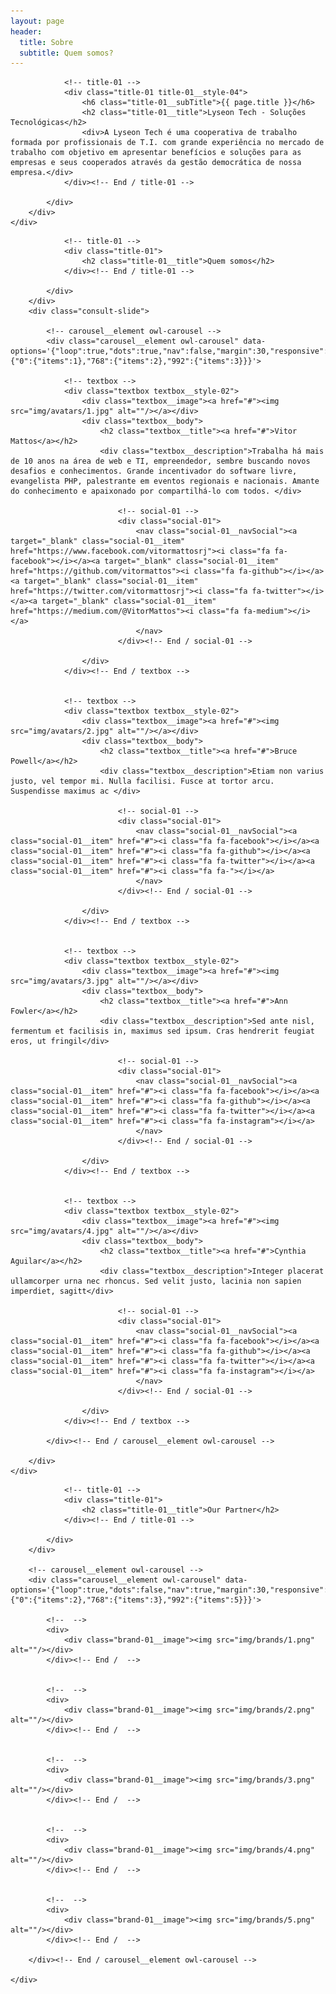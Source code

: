 ```yaml
---
layout: page
header:
  title: Sobre
  subtitle: Quem somos?
---
```


<!-- Section -->
<section class="md-section">
	<div class="container">
		<div class="row">
			<div class="col-lg-10 col-xl-8 offset-0 offset-sm-0 offset-md-0 offset-lg-1 offset-xl-2 ">
				
				<!-- title-01 -->
				<div class="title-01 title-01__style-04">
					<h6 class="title-01__subTitle">{{ page.title }}</h6>
					<h2 class="title-01__title">Lyseon Tech - Soluções Tecnológicas</h2>
					<div>A Lyseon Tech é uma cooperativa de trabalho formada por profissionais de T.I. com grande experiência no mercado de trabalho com objetivo em apresentar benefícios e soluções para as empresas e seus cooperados através da gestão democrática de nossa empresa.</div>
				</div><!-- End / title-01 -->
				
			</div>
		</div>
	</div>
</section>
<!-- End / Section -->




<!-- Our Advisors-->

<!-- Section -->
<section class="md-section" style="padding-bottom:0;">
	<div class="container">
		<div class="row">
			<div class="col-md-8 col-lg-8 offset-0 offset-sm-0 offset-md-2 offset-lg-2 ">
				
				<!-- title-01 -->
				<div class="title-01">
					<h2 class="title-01__title">Quem somos</h2>
				</div><!-- End / title-01 -->
				
			</div>
		</div>
		<div class="consult-slide">
			
			<!-- carousel__element owl-carousel -->
			<div class="carousel__element owl-carousel" data-options='{"loop":true,"dots":true,"nav":false,"margin":30,"responsive":{"0":{"items":1},"768":{"items":2},"992":{"items":3}}}'>
				
				<!-- textbox -->
				<div class="textbox textbox__style-02">
					<div class="textbox__image"><a href="#"><img src="img/avatars/1.jpg" alt=""/></a></div>
					<div class="textbox__body">
						<h2 class="textbox__title"><a href="#">Vitor Mattos</a></h2>
						<div class="textbox__description">Trabalha há mais de 10 anos na área de web e TI, empreendedor, sembre buscando novos desafios e conhecimentos. Grande incentivador do software livre, evangelista PHP, palestrante em eventos regionais e nacionais. Amante do conhecimento e apaixonado por compartilhá-lo com todos. </div>
							
							<!-- social-01 -->
							<div class="social-01">
								<nav class="social-01__navSocial"><a target="_blank" class="social-01__item" href="https://www.facebook.com/vitormattosrj"><i class="fa fa-facebook"></i></a><a target="_blank" class="social-01__item" href="https://github.com/vitormattos"><i class="fa fa-github"></i></a><a target="_blank" class="social-01__item" href="https://twitter.com/vitormattosrj"><i class="fa fa-twitter"></i></a><a target="_blank" class="social-01__item" href="https://medium.com/@VitorMattos"><i class="fa fa-medium"></i></a>
								</nav>
							</div><!-- End / social-01 -->
							
					</div>
				</div><!-- End / textbox -->
				
				
				<!-- textbox -->
				<div class="textbox textbox__style-02">
					<div class="textbox__image"><a href="#"><img src="img/avatars/2.jpg" alt=""/></a></div>
					<div class="textbox__body">
						<h2 class="textbox__title"><a href="#">Bruce Powell</a></h2>
						<div class="textbox__description">Etiam non varius justo, vel tempor mi. Nulla facilisi. Fusce at tortor arcu. Suspendisse maximus ac </div>
							
							<!-- social-01 -->
							<div class="social-01">
								<nav class="social-01__navSocial"><a class="social-01__item" href="#"><i class="fa fa-facebook"></i></a><a class="social-01__item" href="#"><i class="fa fa-github"></i></a><a class="social-01__item" href="#"><i class="fa fa-twitter"></i></a><a class="social-01__item" href="#"><i class="fa fa-"></i></a>
								</nav>
							</div><!-- End / social-01 -->
							
					</div>
				</div><!-- End / textbox -->
				
				
				<!-- textbox -->
				<div class="textbox textbox__style-02">
					<div class="textbox__image"><a href="#"><img src="img/avatars/3.jpg" alt=""/></a></div>
					<div class="textbox__body">
						<h2 class="textbox__title"><a href="#">Ann Fowler</a></h2>
						<div class="textbox__description">Sed ante nisl, fermentum et facilisis in, maximus sed ipsum. Cras hendrerit feugiat eros, ut fringil</div>
							
							<!-- social-01 -->
							<div class="social-01">
								<nav class="social-01__navSocial"><a class="social-01__item" href="#"><i class="fa fa-facebook"></i></a><a class="social-01__item" href="#"><i class="fa fa-github"></i></a><a class="social-01__item" href="#"><i class="fa fa-twitter"></i></a><a class="social-01__item" href="#"><i class="fa fa-instagram"></i></a>
								</nav>
							</div><!-- End / social-01 -->
							
					</div>
				</div><!-- End / textbox -->
				
				
				<!-- textbox -->
				<div class="textbox textbox__style-02">
					<div class="textbox__image"><a href="#"><img src="img/avatars/4.jpg" alt=""/></a></div>
					<div class="textbox__body">
						<h2 class="textbox__title"><a href="#">Cynthia Aguilar</a></h2>
						<div class="textbox__description">Integer placerat ullamcorper urna nec rhoncus. Sed velit justo, lacinia non sapien imperdiet, sagitt</div>
							
							<!-- social-01 -->
							<div class="social-01">
								<nav class="social-01__navSocial"><a class="social-01__item" href="#"><i class="fa fa-facebook"></i></a><a class="social-01__item" href="#"><i class="fa fa-github"></i></a><a class="social-01__item" href="#"><i class="fa fa-twitter"></i></a><a class="social-01__item" href="#"><i class="fa fa-instagram"></i></a>
								</nav>
							</div><!-- End / social-01 -->
							
					</div>
				</div><!-- End / textbox -->
				
			</div><!-- End / carousel__element owl-carousel -->
			
		</div>
	</div>
</section>
<!-- End / Section -->

<!-- Our partner-->

<!-- Section -->
<section class="md-section">
	<div class="container">
		<div class="row">
			<div class="col-md-8 col-lg-8 offset-0 offset-sm-0 offset-md-2 offset-lg-2 ">
				
				<!-- title-01 -->
				<div class="title-01">
					<h2 class="title-01__title">Our Partner</h2>
				</div><!-- End / title-01 -->
				
			</div>
		</div>
		
		<!-- carousel__element owl-carousel -->
		<div class="carousel__element owl-carousel" data-options='{"loop":true,"dots":false,"nav":true,"margin":30,"responsive":{"0":{"items":2},"768":{"items":3},"992":{"items":5}}}'>
			
			<!--  -->
			<div>
				<div class="brand-01__image"><img src="img/brands/1.png" alt=""/></div>
			</div><!-- End /  -->
			
			
			<!--  -->
			<div>
				<div class="brand-01__image"><img src="img/brands/2.png" alt=""/></div>
			</div><!-- End /  -->
			
			
			<!--  -->
			<div>
				<div class="brand-01__image"><img src="img/brands/3.png" alt=""/></div>
			</div><!-- End /  -->
			
			
			<!--  -->
			<div>
				<div class="brand-01__image"><img src="img/brands/4.png" alt=""/></div>
			</div><!-- End /  -->
			
			
			<!--  -->
			<div>
				<div class="brand-01__image"><img src="img/brands/5.png" alt=""/></div>
			</div><!-- End /  -->
			
		</div><!-- End / carousel__element owl-carousel -->
		
	</div>
</section>
<!-- End / Section -->